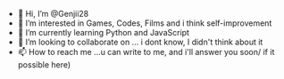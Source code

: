 - 👋 Hi, I’m @Genjii28
- 👀 I’m interested in Games, Codes, Films and i think self-improvement
- 🌱 I’m currently learning Python and JavaScript
- 💞️ I’m looking to collaborate on ... i dont know, I didn't think about it
- 📫 How to reach me ...u can write to me, and i'll answer you soon/ if it possible here)
